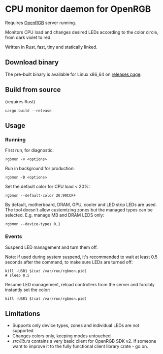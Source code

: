 # CPU monitor daemon for OpenRGB

Requires [OpenRGB](https://openrgb.org) server running.

Monitors CPU load and changes desired LEDs according to the color circle, from
dark violet to red.

Written in Rust, fast, tiny and statically linked.

## Download binary

The pre-built binary is available for Linux x86\_64 on [releases
page](https://github.com/divi255/rgbmon/releases).

## Build from source

(requires Rust)
```
cargo build --release
```

## Usage

### Running

First run, for diagnostic:
```
rgbmon -v <options>
```

Run in background for production:
```
rgbmon -D <options>
```

Set the default color for CPU load < 20%:
```
rgbmon --default-color 20:99CCFF
```

By default, motherboard, DRAM, GPU, cooler and LED strip LEDs are used. The
tool doesn't allow customizing zones but the managed types can be selected.
E.g. manage MB and DRAM LEDS only:
```
rgbmon --device-types 0,1
```

### Events

Suspend LED management and turn them off.

Note: if used during system suspend, it's recommended to wait at least 0.5
seconds after the command, to make sure LEDs are turned off:
```
kill -USR1 $(cat /var/run/rgbmon.pid)
# sleep 0.5
```

Resume LED management, reload controllers from the server and forcibly
instantly set the color:
```
kill -USR1 $(cat /var/run/rgbmon.pid)
```

## Limitations

* Supports only device types, zones and individual LEDs are not supported
* Changes colors only, keeping modes untouched
* *src/lib.rs* contains a very basic client for OpenRGB SDK v2. If someone want
  to improve it to the fully functional client library crate - go on.

